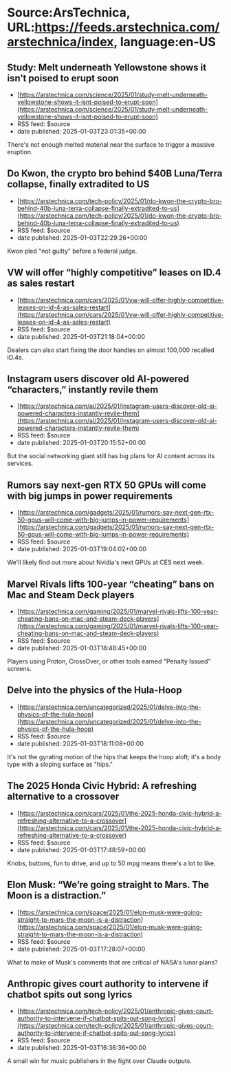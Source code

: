 # Source:ArsTechnica, URL:https://feeds.arstechnica.com/arstechnica/index, language:en-US

## Study: Melt underneath Yellowstone shows it isn’t poised to erupt soon
 - [https://arstechnica.com/science/2025/01/study-melt-underneath-yellowstone-shows-it-isnt-poised-to-erupt-soon](https://arstechnica.com/science/2025/01/study-melt-underneath-yellowstone-shows-it-isnt-poised-to-erupt-soon)
 - RSS feed: $source
 - date published: 2025-01-03T23:01:35+00:00

There's not enough melted material near the surface to trigger a massive eruption.

## Do Kwon, the crypto bro behind $40B Luna/Terra collapse, finally extradited to US
 - [https://arstechnica.com/tech-policy/2025/01/do-kwon-the-crypto-bro-behind-40b-luna-terra-collapse-finally-extradited-to-us](https://arstechnica.com/tech-policy/2025/01/do-kwon-the-crypto-bro-behind-40b-luna-terra-collapse-finally-extradited-to-us)
 - RSS feed: $source
 - date published: 2025-01-03T22:29:26+00:00

Kwon pled "not guilty" before a federal judge.

## VW will offer “highly competitive” leases on ID.4 as sales restart
 - [https://arstechnica.com/cars/2025/01/vw-will-offer-highly-competitive-leases-on-id-4-as-sales-restart](https://arstechnica.com/cars/2025/01/vw-will-offer-highly-competitive-leases-on-id-4-as-sales-restart)
 - RSS feed: $source
 - date published: 2025-01-03T21:18:04+00:00

Dealers can also start fixing the door handles on almost 100,000 recalled ID.4s.

## Instagram users discover old AI-powered “characters,” instantly revile them
 - [https://arstechnica.com/ai/2025/01/instagram-users-discover-old-ai-powered-characters-instantly-revile-them](https://arstechnica.com/ai/2025/01/instagram-users-discover-old-ai-powered-characters-instantly-revile-them)
 - RSS feed: $source
 - date published: 2025-01-03T20:15:52+00:00

But the social networking giant still has big plans for AI content across its services.

## Rumors say next-gen RTX 50 GPUs will come with big jumps in power requirements
 - [https://arstechnica.com/gadgets/2025/01/rumors-say-next-gen-rtx-50-gpus-will-come-with-big-jumps-in-power-requirements](https://arstechnica.com/gadgets/2025/01/rumors-say-next-gen-rtx-50-gpus-will-come-with-big-jumps-in-power-requirements)
 - RSS feed: $source
 - date published: 2025-01-03T19:04:02+00:00

We'll likely find out more about Nvidia's next GPUs at CES next week.

## Marvel Rivals lifts 100-year “cheating” bans on Mac and Steam Deck players
 - [https://arstechnica.com/gaming/2025/01/marvel-rivals-lifts-100-year-cheating-bans-on-mac-and-steam-deck-players](https://arstechnica.com/gaming/2025/01/marvel-rivals-lifts-100-year-cheating-bans-on-mac-and-steam-deck-players)
 - RSS feed: $source
 - date published: 2025-01-03T18:48:45+00:00

Players using Proton, CrossOver, or other tools earned "Penalty Issued" screens.

## Delve into the physics of the Hula-Hoop
 - [https://arstechnica.com/uncategorized/2025/01/delve-into-the-physics-of-the-hula-hoop](https://arstechnica.com/uncategorized/2025/01/delve-into-the-physics-of-the-hula-hoop)
 - RSS feed: $source
 - date published: 2025-01-03T18:11:08+00:00

It's not the gyrating motion of the hips that keeps the hoop aloft; it's a body type with a sloping surface as "hips."

## The 2025 Honda Civic Hybrid: A refreshing alternative to a crossover
 - [https://arstechnica.com/cars/2025/01/the-2025-honda-civic-hybrid-a-refreshing-alternative-to-a-crossover](https://arstechnica.com/cars/2025/01/the-2025-honda-civic-hybrid-a-refreshing-alternative-to-a-crossover)
 - RSS feed: $source
 - date published: 2025-01-03T17:48:59+00:00

Knobs, buttons, fun to drive, and up to 50 mpg means there's a lot to like.

## Elon Musk: “We’re going straight to Mars. The Moon is a distraction.”
 - [https://arstechnica.com/space/2025/01/elon-musk-were-going-straight-to-mars-the-moon-is-a-distraction](https://arstechnica.com/space/2025/01/elon-musk-were-going-straight-to-mars-the-moon-is-a-distraction)
 - RSS feed: $source
 - date published: 2025-01-03T17:28:07+00:00

What to make of Musk's comments that are critical of NASA's lunar plans?

## Anthropic gives court authority to intervene if chatbot spits out song lyrics
 - [https://arstechnica.com/tech-policy/2025/01/anthropic-gives-court-authority-to-intervene-if-chatbot-spits-out-song-lyrics](https://arstechnica.com/tech-policy/2025/01/anthropic-gives-court-authority-to-intervene-if-chatbot-spits-out-song-lyrics)
 - RSS feed: $source
 - date published: 2025-01-03T16:36:36+00:00

A small win for music publishers in the fight over Claude outputs.

